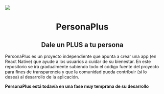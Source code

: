 <img src="https://personaplus.vercel.app/banner.png">
<h1 align="center">PersonaPlus</h1>
<h2 align="center">Dale un PLUS a tu persona</h2>

PersonaPlus es un proyecto independiente que apunta a crear una app (en React Native) que ayude a los usuarios a cuidar de su bienestar.
En este repositorio se irá gradualmente subiendo todo el código fuente del proyecto para fines de transparencia y que la comunidad pueda contribuir (si lo desea) al desarrollo de la aplicación.

**PersonaPlus está todavía en una fase muy temprana de su desarrollo**
